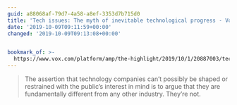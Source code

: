 ```yaml
---
guid: a88068af-79d7-4a58-a8ef-3353d7b715d0
title: 'Tech issues: The myth of inevitable technological progress - Vox'
date: '2019-10-09T09:11:59+00:00'
changed: '2019-10-09T09:13:08+00:00'


bookmark_of: >-
  https://www.vox.com/platform/amp/the-highlight/2019/10/1/20887003/tech-technology-evolution-natural-inevitable-ethics?__twitter_impression=true
---
```


> The assertion that technology companies can’t possibly be shaped or restrained with the public’s interest in mind is to argue that they are fundamentally different from any other industry. They’re not.
